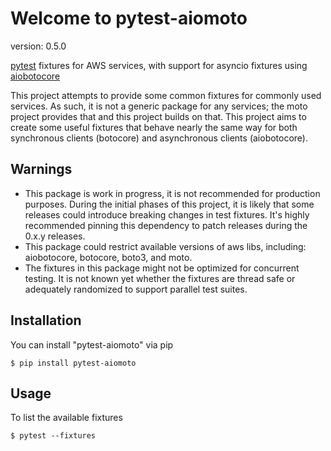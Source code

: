 # Welcome to pytest-aiomoto

version: 0.5.0

[pytest](https://docs.pytest.org) fixtures for AWS services,
with support for asyncio fixtures using [aiobotocore](https://aiobotocore.readthedocs.io)

This project attempts to provide some common fixtures for commonly used
services.  As such, it is not a generic package for any services; the
moto project provides that and this project builds on that.  This
project aims to create some useful fixtures that behave nearly the
same way for both synchronous clients (botocore) and
asynchronous clients (aiobotocore).

## Warnings

- This package is work in progress, it is not recommended for production purposes.
  During the initial phases of this project, it is likely that some releases
  could introduce breaking changes in test fixtures.  It's highly
  recommended pinning this dependency to patch releases during the
  0.x.y releases.
- This package could restrict available versions of aws libs, including:
  aiobotocore, botocore, boto3, and moto.
- The fixtures in this package might not be optimized for concurrent testing.
  It is not known yet whether the fixtures are thread safe or adequately
  randomized to support parallel test suites.

## Installation

You can install "pytest-aiomoto" via pip

    $ pip install pytest-aiomoto

## Usage

To list the available fixtures

    $ pytest --fixtures
